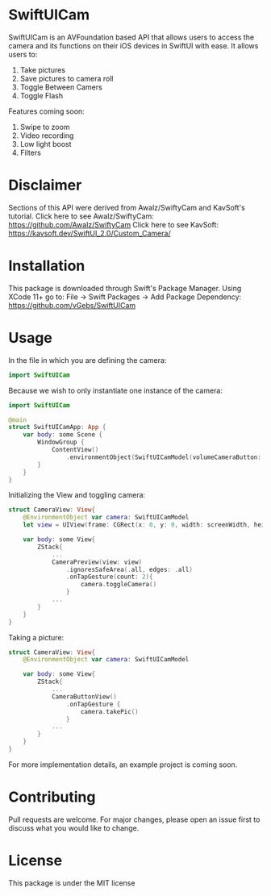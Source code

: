 # SwiftUICam

SwiftUICam is an AVFoundation based API that allows users to access the camera and its functions on their iOS devices in SwiftUI with ease. 
It allows users to:

1. Take pictures
2. Save pictures to camera roll
3. Toggle Between Camers
4. Toggle Flash

Features coming soon:

1. Swipe to zoom
2. Video recording
3. Low light boost
4. Filters

# Disclaimer

Sections of this API were derived from Awalz/SwiftyCam and KavSoft's tutorial. 
Click here to see Awalz/SwiftyCam: https://github.com/Awalz/SwiftyCam 
Click here to see KavSoft: https://kavsoft.dev/SwiftUI_2.0/Custom_Camera/

# Installation

This package is downloaded through Swift's Package Manager. 
Using XCode 11+ go to: File -> Swift Packages -> Add Package Dependency: https://github.com/vGebs/SwiftUICam

# Usage

In the file in which you are defining the camera:

``` Swift
import SwiftUICam
```

Because we wish to only instantiate one instance of the camera:

``` Swift
import SwiftUICam

@main
struct SwiftUICamApp: App {
    var body: some Scene {
        WindowGroup {
            ContentView()
                .environmentObject(SwiftUICamModel(volumeCameraButton: true))
        }
    }
}
```

Initializing the View and toggling camera:

``` Swift
struct CameraView: View{
    @EnvironmentObject var camera: SwiftUICamModel
    let view = UIView(frame: CGRect(x: 0, y: 0, width: screenWidth, height: screenHeight * 0.91))

    var body: some View{
        ZStack{
            ...
            CameraPreview(view: view)
                .ignoresSafeArea(.all, edges: .all)
                .onTapGesture(count: 2){
                    camera.toggleCamera()
                }
            ...
        }
    }
}
```

Taking a picture:
``` Swift
struct CameraView: View{
    @EnvironmentObject var camera: SwiftUICamModel

    var body: some View{
        ZStack{
            ...
            CameraButtonView()
                .onTapGesture {
                    camera.takePic()
                }
            ...
        }
    }
}
```

For more implementation details, an example project is coming soon.

# Contributing

Pull requests are welcome. For major changes, please open an issue first to discuss what you would like to change.

# License

This package is under the MIT license

